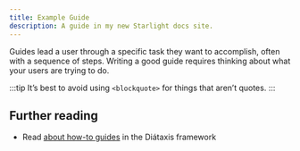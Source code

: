 ```yaml
---
title: Example Guide
description: A guide in my new Starlight docs site.
---
```


Guides lead a user through a specific task they want to accomplish, often with a sequence of steps.
Writing a good guide requires thinking about what your users are trying to do.

:::tip
It’s best to avoid using `<blockquote>` for things that aren’t quotes.
:::

## Further reading

- Read [about how-to guides](https://diataxis.fr/how-to-guides/) in the Diátaxis framework
